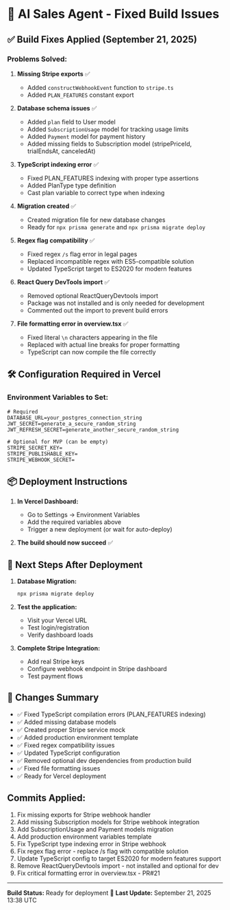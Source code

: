 # 🚀 AI Sales Agent - Fixed Build Issues

## ✅ Build Fixes Applied (September 21, 2025)

### Problems Solved:

1. **Missing Stripe exports** ✅
   - Added `constructWebhookEvent` function to `stripe.ts`
   - Added `PLAN_FEATURES` constant export

2. **Database schema issues** ✅
   - Added `plan` field to User model
   - Added `SubscriptionUsage` model for tracking usage limits
   - Added `Payment` model for payment history
   - Added missing fields to Subscription model (stripePriceId, trialEndsAt, canceledAt)

3. **TypeScript indexing error** ✅
   - Fixed PLAN_FEATURES indexing with proper type assertions
   - Added PlanType type definition
   - Cast plan variable to correct type when indexing

4. **Migration created** ✅
   - Created migration file for new database changes
   - Ready for `npx prisma generate` and `npx prisma migrate deploy`

5. **Regex flag compatibility** ✅
   - Fixed regex `/s` flag error in legal pages
   - Replaced incompatible regex with ES5-compatible solution
   - Updated TypeScript target to ES2020 for modern features

6. **React Query DevTools import** ✅
   - Removed optional ReactQueryDevtools import
   - Package was not installed and is only needed for development
   - Commented out the import to prevent build errors

7. **File formatting error in overview.tsx** ✅
   - Fixed literal `\n` characters appearing in the file
   - Replaced with actual line breaks for proper formatting
   - TypeScript can now compile the file correctly

## 🛠️ Configuration Required in Vercel

### Environment Variables to Set:

```env
# Required
DATABASE_URL=your_postgres_connection_string
JWT_SECRET=generate_a_secure_random_string
JWT_REFRESH_SECRET=generate_another_secure_random_string

# Optional for MVP (can be empty)
STRIPE_SECRET_KEY=
STRIPE_PUBLISHABLE_KEY=
STRIPE_WEBHOOK_SECRET=
```

## 📦 Deployment Instructions

1. **In Vercel Dashboard:**
   - Go to Settings → Environment Variables
   - Add the required variables above
   - Trigger a new deployment (or wait for auto-deploy)

2. **The build should now succeed** ✅

## 🔄 Next Steps After Deployment

1. **Database Migration:**
   ```bash
   npx prisma migrate deploy
   ```

2. **Test the application:**
   - Visit your Vercel URL
   - Test login/registration
   - Verify dashboard loads

3. **Complete Stripe Integration:**
   - Add real Stripe keys
   - Configure webhook endpoint in Stripe dashboard
   - Test payment flows

## 📝 Changes Summary

- ✅ Fixed TypeScript compilation errors (PLAN_FEATURES indexing)
- ✅ Added missing database models
- ✅ Created proper Stripe service mock
- ✅ Added production environment template
- ✅ Fixed regex compatibility issues
- ✅ Updated TypeScript configuration
- ✅ Removed optional dev dependencies from production build
- ✅ Fixed file formatting issues
- ✅ Ready for Vercel deployment

## Commits Applied:
1. Fix missing exports for Stripe webhook handler
2. Add missing Subscription models for Stripe webhook integration  
3. Add SubscriptionUsage and Payment models migration
4. Add production environment variables template
5. Fix TypeScript type indexing error in Stripe webhook
6. Fix regex flag error - replace /s flag with compatible solution
7. Update TypeScript config to target ES2020 for modern features support
8. Remove ReactQueryDevtools import - not installed and optional for dev
9. Fix critical formatting error in overview.tsx - PR#21

---

**Build Status:** Ready for deployment 🚀
**Last Update:** September 21, 2025 13:38 UTC